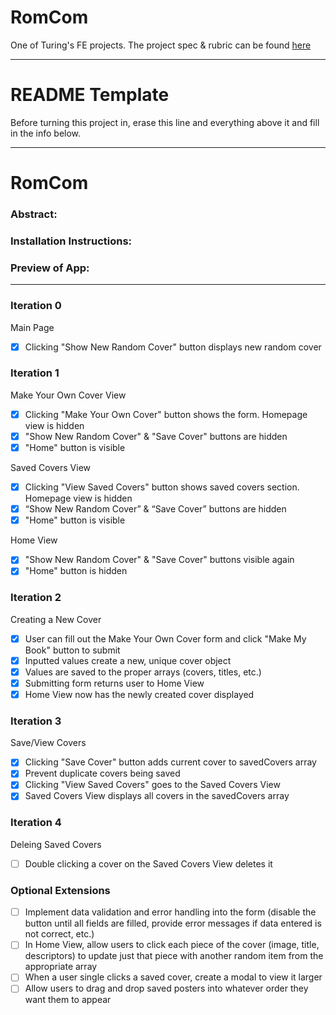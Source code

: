 # RomCom

One of Turing's FE projects. The project spec & rubric can be found [here](https://frontend.turing.io/projects/module-1/romcom-pair.html)

______________________________________________________  
# README Template  
Before turning this project in, erase this line and everything above it and fill in the info below.  
______________________________________________________  

# RomCom  

### Abstract:
[//]: <> (Briefly describe what you built and its features. What problem is the app solving? How does this application solve that problem?)

### Installation Instructions:
[//]: <> (What steps does a person have to take to get your app cloned down and running?)

### Preview of App:
[//]: <> (Provide ONE gif or screenshot of your application - choose the "coolest" piece of functionality to show off.)

____

### Iteration 0
Main Page
- [x] Clicking "Show New Random Cover" button displays new random cover

### Iteration 1
Make Your Own Cover View
- [x] Clicking "Make Your Own Cover" button shows the form. Homepage view is hidden
- [x] "Show New Random Cover" & "Save Cover" buttons are hidden
- [x] "Home" button is visible

Saved Covers View
- [x] Clicking "View Saved Covers" button shows saved covers section. Homepage view is hidden
- [x] “Show New Random Cover” & “Save Cover” buttons are hidden
- [x] "Home" button is visible

Home View
- [x] "Show New Random Cover" & "Save Cover" buttons visible again
- [x] "Home" button is hidden

### Iteration 2
Creating a New Cover
- [x] User can fill out the Make Your Own Cover form and click "Make My Book" button to submit
- [x] Inputted values create a new, unique cover object
- [x] Values are saved to the proper arrays (covers, titles, etc.)
- [x] Submitting form returns user to Home View
- [x] Home View now has the newly created cover displayed

### Iteration 3
Save/View Covers
- [x] Clicking "Save Cover" button adds current cover to savedCovers array
- [x] Prevent duplicate covers being saved
- [x] Clicking "View Saved Covers" goes to the Saved Covers View
- [x] Saved Covers View displays all covers in the savedCovers array

### Iteration 4
Deleing Saved Covers
- [ ] Double clicking a cover on the Saved Covers View deletes it

### Optional Extensions
- [ ] Implement data validation and error handling into the form (disable the button until all fields are filled, provide error messages if data entered is not correct, etc.)
- [ ] In Home View, allow users to click each piece of the cover (image, title, descriptors) to update just that piece with another random item from the appropriate array
- [ ] When a user single clicks a saved cover, create a modal to view it larger
- [ ] Allow users to drag and drop saved posters into whatever order they want them to appear